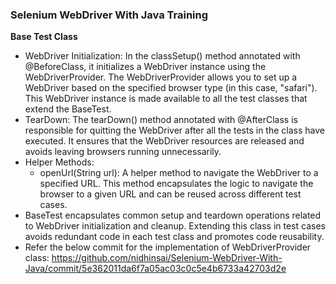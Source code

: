 ### Selenium WebDriver With Java Training

**Base Test Class**
* WebDriver Initialization: In the classSetup() method annotated with @BeforeClass, it initializes a WebDriver instance using the WebDriverProvider. The WebDriverProvider allows you to set up a WebDriver based on the specified browser type (in this case, "safari"). This WebDriver instance is made available to all the test classes that extend the BaseTest.
* TearDown: The tearDown() method annotated with @AfterClass is responsible for quitting the WebDriver after all the tests in the class have executed. It ensures that the WebDriver resources are released and avoids leaving browsers running unnecessarily.
* Helper Methods:
   * openUrl(String url): A helper method to navigate the WebDriver to a specified URL. This method encapsulates the logic to navigate the browser to a given URL and can be reused across different test cases.
* BaseTest encapsulates common setup and teardown operations related to WebDriver initialization and cleanup. Extending this class in test cases avoids redundant code in each test class and promotes code reusability.
* Refer the below commit for the implementation of WebDriverProvider class: https://github.com/nidhinsai/Selenium-WebDriver-With-Java/commit/5e362011da6f7a05ac03c0c5e4b6733a42703d2e